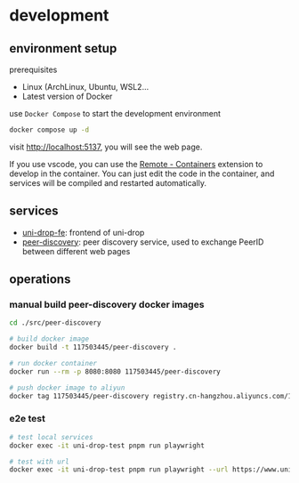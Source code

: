 # development

## environment setup

prerequisites

- Linux (ArchLinux, Ubuntu, WSL2...
- Latest version of Docker

use `Docker Compose` to start the development environment

```sh
docker compose up -d
```

visit [http://localhost:5137](http://localhost:5137), you will see the web page.

If you use vscode, you can use the [Remote - Containers](https://marketplace.visualstudio.com/items?itemName=ms-vscode-remote.remote-containers) extension to develop in the container. You can just edit the code in the container, and services will be compiled and restarted automatically.

## services

- [uni-drop-fe](./src/uni-drop): frontend of uni-drop
- [peer-discovery](./src/peer-discovery): peer discovery service, used to exchange PeerID between different web pages

## operations

### manual build peer-discovery docker images

```sh
cd ./src/peer-discovery

# build docker image
docker build -t 117503445/peer-discovery .

# run docker container
docker run --rm -p 8080:8080 117503445/peer-discovery

# push docker image to aliyun
docker tag 117503445/peer-discovery registry.cn-hangzhou.aliyuncs.com/117503445-mirror/peer-discovery && docker push registry.cn-hangzhou.aliyuncs.com/117503445-mirror/peer-discovery
```

### e2e test

```sh
# test local services
docker exec -it uni-drop-test pnpm run playwright

# test with url
docker exec -it uni-drop-test pnpm run playwright --url https://www.unidrop.top
```

